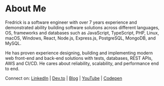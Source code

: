 # About Me

Fredrick is a software engineer with over 7 years experience and demonstrated ability building software solutions across different languages, OS, frameworks and databases such as JavaScript, TypeScript, PHP, Linux, macOS, Windows, React, Node.js, Express.js, PostgreSQL, MongoDB, and MySQL.

He has proven experience designing, building and implementing modern web front-end and back-end solutions with tests, databases, REST APIs, AWS and CI/CD. He cares about reliability, scalability, and performance end to end.

Connect on: [LinkedIn](https://www.linkedin.com/in/fredrick-mgbeoma) | [Dev.to](https://dev.to/fuchodeveloper) | [Blog](https://www.codeisbae.com) | [YouTube](https://www.youtube.com/channel/UCS6IBh0slJvb2GqpanDUS7w) | [Codepen](https://codepen.io/fuchodeveloper) 
